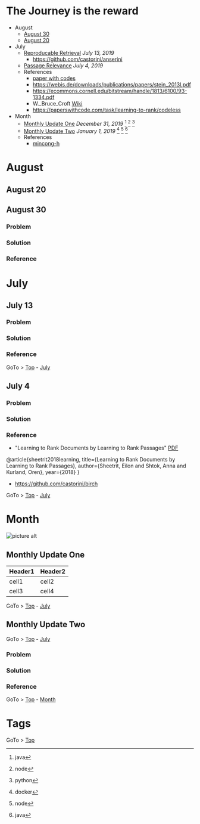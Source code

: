 # The Journey is the reward


- August
  - [August 30](#august-30) 
  - [August 20](#august-20) 
- July
  - [Reproducable Retrieval](#july-13 "Reproducible Experiment") _July 13, 2019_ 
    - https://github.com/castorini/anserini
  - [Passage Relevance](#july-4) _July 4, 2019_ 
  - References
    - [paper with codes](https://paperswithcode.com/)   
    - https://webis.de/downloads/publications/papers/stein_2013l.pdf
    - https://ecommons.cornell.edu/bitstream/handle/1813/6100/93-1334.pdf
    - W._Bruce_Croft [Wiki](https://en.wikipedia.org/wiki/W._Bruce_Croft)
    - https://paperswithcode.com/task/learning-to-rank/codeless 
- Month
  - [Monthly Update One](#monthly-update-one) _December 31, 2019_ [^java] [^node] [^python] 
  - [Monthly Update Two](#monthly-update-two) _January 1, 2019_ [^docker] [^node] [^java]  
  - References
    - [mincong-h](https://mincong-h.github.io/)   
  

# August

## August 20 

## August 30 

### Problem

### Solution

### Reference



# July

## July 13

### Problem

### Solution

### Reference


GoTo > [Top](#the-journey-is-the-reward) - [July](#july)

## July 4

### Problem

### Solution

### Reference

- "Learning to Rank Documents by Learning to Rank Passages" [PDF](https://web.iem.technion.ac.il/images/user-files/orenk/IE_IS_2018_03.pdf)

@article{sheetrit2018learning,
  title={Learning to Rank Documents by Learning to Rank Passages},
  author={Sheetrit, Eilon and Shtok, Anna and Kurland, Oren},
  year={2018}
}
- https://github.com/castorini/birch



GoTo > [Top](#the-journey-is-the-reward) - [July](#july)


# Month

![picture alt](http://www.brightlightpictures.com/assets/images/portfolio/thethaw_header.jpg "Title is optional")


## Monthly Update One

Header1 | Header2
--------|--------
cell1   | cell2
cell3   | cell4

GoTo > [Top](#the-journey-is-the-reward) - [July](#july)

## Monthly Update Two

GoTo > [Top](#the-journey-is-the-reward) - [July](#july)

### Problem

### Solution

### Reference

GoTo > [Top](#the-journey-is-the-reward) - [Month](#month)

# Tags

[^docker]: docker 

[^java]: java 

[^node]: node 

[^python]: python

GoTo > [Top](#the-journey-is-the-reward) 
